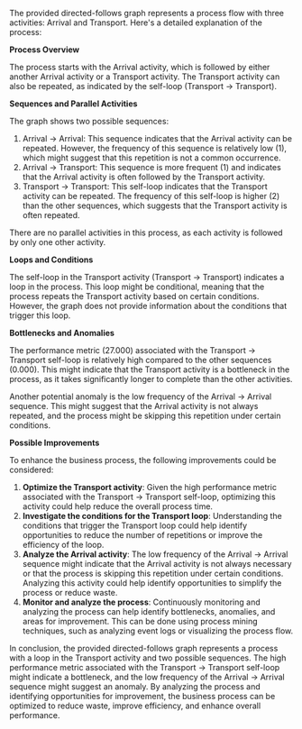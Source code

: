 The provided directed-follows graph represents a process flow with three activities: Arrival and Transport. Here's a detailed explanation of the process:

**Process Overview**

The process starts with the Arrival activity, which is followed by either another Arrival activity or a Transport activity. The Transport activity can also be repeated, as indicated by the self-loop (Transport -> Transport).

**Sequences and Parallel Activities**

The graph shows two possible sequences:

1. Arrival -> Arrival: This sequence indicates that the Arrival activity can be repeated. However, the frequency of this sequence is relatively low (1), which might suggest that this repetition is not a common occurrence.
2. Arrival -> Transport: This sequence is more frequent (1) and indicates that the Arrival activity is often followed by the Transport activity.
3. Transport -> Transport: This self-loop indicates that the Transport activity can be repeated. The frequency of this self-loop is higher (2) than the other sequences, which suggests that the Transport activity is often repeated.

There are no parallel activities in this process, as each activity is followed by only one other activity.

**Loops and Conditions**

The self-loop in the Transport activity (Transport -> Transport) indicates a loop in the process. This loop might be conditional, meaning that the process repeats the Transport activity based on certain conditions. However, the graph does not provide information about the conditions that trigger this loop.

**Bottlenecks and Anomalies**

The performance metric (27.000) associated with the Transport -> Transport self-loop is relatively high compared to the other sequences (0.000). This might indicate that the Transport activity is a bottleneck in the process, as it takes significantly longer to complete than the other activities.

Another potential anomaly is the low frequency of the Arrival -> Arrival sequence. This might suggest that the Arrival activity is not always repeated, and the process might be skipping this repetition under certain conditions.

**Possible Improvements**

To enhance the business process, the following improvements could be considered:

1. **Optimize the Transport activity**: Given the high performance metric associated with the Transport -> Transport self-loop, optimizing this activity could help reduce the overall process time.
2. **Investigate the conditions for the Transport loop**: Understanding the conditions that trigger the Transport loop could help identify opportunities to reduce the number of repetitions or improve the efficiency of the loop.
3. **Analyze the Arrival activity**: The low frequency of the Arrival -> Arrival sequence might indicate that the Arrival activity is not always necessary or that the process is skipping this repetition under certain conditions. Analyzing this activity could help identify opportunities to simplify the process or reduce waste.
4. **Monitor and analyze the process**: Continuously monitoring and analyzing the process can help identify bottlenecks, anomalies, and areas for improvement. This can be done using process mining techniques, such as analyzing event logs or visualizing the process flow.

In conclusion, the provided directed-follows graph represents a process with a loop in the Transport activity and two possible sequences. The high performance metric associated with the Transport -> Transport self-loop might indicate a bottleneck, and the low frequency of the Arrival -> Arrival sequence might suggest an anomaly. By analyzing the process and identifying opportunities for improvement, the business process can be optimized to reduce waste, improve efficiency, and enhance overall performance.